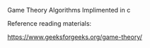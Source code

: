 Game Theory Algorithms Implimented in c

Reference reading materials:

https://www.geeksforgeeks.org/game-theory/

